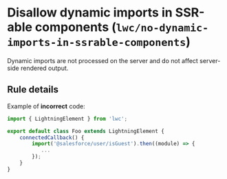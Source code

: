 # Disallow dynamic imports in SSR-able components (`lwc/no-dynamic-imports-in-ssrable-components`)

Dynamic imports are not processed on the server and do not affect server-side rendered output.

## Rule details

Example of **incorrect** code:

```js
import { LightningElement } from 'lwc';

export default class Foo extends LightningElement {
    connectedCallback() {
        import('@salesforce/user/isGuest').then((module) => {
           ...
        });
    }
}
```
